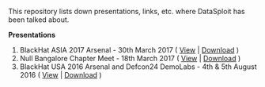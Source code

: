 This repository lists down presentations, links, etc. where DataSploit has been talked about. 

**Presentations**

 1. BlackHat ASIA 2017 Arsenal - 30th March 2017 ( [View](https://www.slideshare.net/upgoingstar1/datasploit-blackhat-asia-2017) | [Download](https://github.com/DataSploit/Presentations/raw/master/bh_ASIA_Arsenal_2017.pptx) )
 2.  Null Bangalore Chapter Meet - 18th March 2017 ( [View](https://www.slideshare.net/upgoingstar1/datasploit-tool-demo-at-null-bangalore-march-meet) |  [Download](https://github.com/DataSploit/Presentations/raw/master/Null%20Bangalore%20DataSploit.pptx) )
3.  BlackHat USA 2016 Arsenal and Defcon24 DemoLabs - 4th & 5th August 2016 ( [View](https://www.slideshare.net/upgoingstar1/datasploit-an-open-source-intelligence-tool) | [Download](https://github.com/DataSploit/Presentations/raw/master/bh_USA_Arsenal_2016.pptx) )

